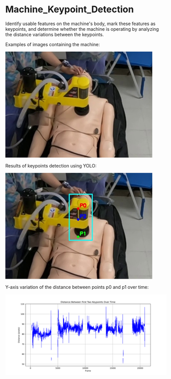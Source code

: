 # Machine_Keypoint_Detection
Identify usable features on the machine's body, mark these features as keypoints, and determine whether the machine is operating by analyzing the distance variations between the keypoints.

Examples of images containing the machine:

![Examples of images containing the machine](./images/machine_example.jpg)

Results of keypoints detection using YOLO:

![Results of keypoints detection using YOLO](./images/keypoint_example.jpg)

Y-axis variation of the distance between points p0 and p1 over time:

![Y-axis variation of the distance between points p0 and p1 over time](./images/points_distance.png)
